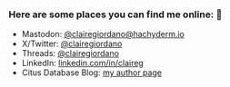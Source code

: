 ### Here are some places you can find me online: 👋

- Mastodon: [@clairegiordano@hachyderm.io](https://hachyderm.io/@clairegiordano)
- X/Twitter: [@clairegiordano](https://twitter.com/clairegiordano)
- Threads: [@clairegiordano](https://www.threads.net/@clairegiordano)
- LinkedIn: [linkedin.com/in/claireg](https://www.linkedin.com/in/claireg/)
- Citus Database Blog: [my author page](https://www.citusdata.com/blog/authors/claire-giordano/)
<!--
**clairegiordano/clairegiordano** is a ✨ _special_ ✨ repository because its `README.md` (this file) appears on your GitHub profile.

Here are some ideas to get you started:

- 🔭 I’m currently working on ...
- 🌱 I’m currently learning ...
- 👯 I’m looking to collaborate on ...
- 🤔 I’m looking for help with ...
- 💬 Ask me about ...
- 📫 How to reach me: ...
- 😄 Pronouns: ...
- ⚡ Fun fact: ...
-->

